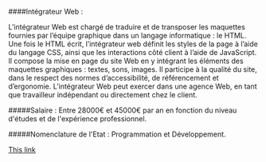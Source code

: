 ####Intégrateur Web :

L’intégrateur Web est chargé de traduire et de transposer les maquettes fournies par l’équipe graphique dans un langage informatique : le HTML. Une fois le HTML écrit, l’intégrateur web définit les styles de la page à l’aide du langage CSS, ainsi que les interactions côté client à l’aide de JavaScript. Il compose la mise en page du site Web en y intégrant les éléments des maquettes graphiques : textes, sons, images. Il participe à la qualité du site, dans le respect des normes d’accessibilité, de référencement et d’ergonomie. L’intégrateur Web peut exercer dans une agence Web, en tant que travailleur indépendant ou directement chez le client.

#####Salaire : 
Entre 28000€ et 45000€ par an en fonction du niveau d'études et de l'expérience professionnel.

#####Nomenclature de l'Etat : 
Programmation et Développement.

[This link](https://twitter.com/mab_ "Mab Intégrateur Web Toulouse")
